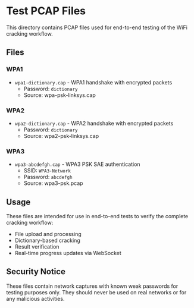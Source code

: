 # Test PCAP Files

This directory contains PCAP files used for end-to-end testing of the WiFi cracking workflow.

## Files

### WPA1
- `wpa1-dictionary.cap` - WPA1 handshake with encrypted packets
  - Password: `dictionary`
  - Source: wpa-psk-linksys.cap

### WPA2
- `wpa2-dictionary.cap` - WPA2 handshake with encrypted packets
  - Password: `dictionary`
  - Source: wpa2-psk-linksys.cap

### WPA3
- `wpa3-abcdefgh.cap` - WPA3 PSK SAE authentication
  - SSID: `WPA3-Network`
  - Password: `abcdefgh`
  - Source: wpa3-psk.pcap

## Usage

These files are intended for use in end-to-end tests to verify the complete cracking workflow:
- File upload and processing
- Dictionary-based cracking
- Result verification
- Real-time progress updates via WebSocket

## Security Notice

These files contain network captures with known weak passwords for testing purposes only. They should never be used on real networks or for any malicious activities.